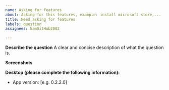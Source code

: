 ```yaml
---
name: Asking for features
about: Asking for this features, example: install microsoft store,...
title: Need asking for features
labels: question
assignees: NamGitHub2002

---
```


**Describe the question**
A clear and concise description of what the question is.

**Screenshots**

**Desktop (please complete the following information):**
- App version: [e.g. 0.2.2.0]

